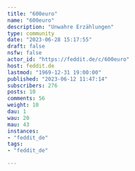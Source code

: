 ```yaml
---
title: "600euro" 
name: "600euro"
description: "Unwahre Erzählungen"
type: community
date: "2023-06-28 15:17:55"
draft: false
nsfw: false
actor_id: "https://feddit.de/c/600euro"
host: feddit.de
lastmod: "1969-12-31 19:00:00"
published: "2023-06-12 11:47:14"
subscribers: 276
posts: 10
comments: 56
weight: 10
dau: 1
wau: 20
mau: 43
instances:
- "feddit_de"
tags: 
- "feddit_de"

---
```

